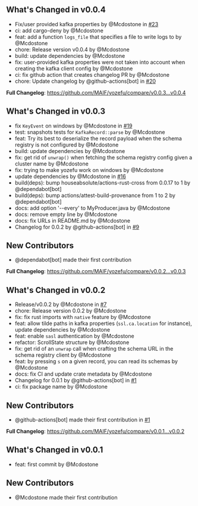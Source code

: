 ## What's Changed in v0.0.4
* Fix/user provided kafka properties by @Mcdostone in [#23](https://github.com/MAIF/yozefu/pull/23)
* ci: add cargo-deny by @Mcdostone
* feat: add a function `logs_file` that specifies a file to write logs to by @Mcdostone
* chore: Release version v0.0.4 by @Mcdostone
* build: update dependencies by @Mcdostone
* fix: user-provided kafka properties were not taken into account when creating the kafka client config by @Mcdostone
* ci: fix github action that creates changelog PR by @Mcdostone
* chore: Update changelog by @github-actions[bot] in [#20](https://github.com/MAIF/yozefu/pull/20)

**Full Changelog**: https://github.com/MAIF/yozefu/compare/v0.0.3...v0.0.4

## What's Changed in v0.0.3
* fix `KeyEvent` on windows by @Mcdostone in [#19](https://github.com/MAIF/yozefu/pull/19)
* test: snapshots tests for `KafkaRecord::parse` by @Mcdostone
* feat: Try its best to deserialize the record payload when the schema registry is not configured by @Mcdostone
* build: update dependencies by @Mcdostone
* fix: get rid of `unwrap()` when fetching the schema registry config given a cluster name by @Mcdostone
* fix: trying to make yozefu work on windows by @Mcdostone
* update dependencies by @Mcdostone in [#16](https://github.com/MAIF/yozefu/pull/16)
* build(deps): bump houseabsolute/actions-rust-cross from 0.0.17 to 1 by @dependabot[bot]
* build(deps): bump actions/attest-build-provenance from 1 to 2 by @dependabot[bot]
* docs: add option '--every' to MyProducer.java by @Mcdostone
* docs: remove empty line by @Mcdostone
* docs: fix URLs in README.md by @Mcdostone
* Changelog for 0.0.2 by @github-actions[bot] in [#9](https://github.com/MAIF/yozefu/pull/9)

## New Contributors
* @dependabot[bot] made their first contribution

**Full Changelog**: https://github.com/MAIF/yozefu/compare/v0.0.2...v0.0.3

## What's Changed in v0.0.2
* Release/v0.0.2 by @Mcdostone in [#7](https://github.com/MAIF/yozefu/pull/7)
* chore: Release version 0.0.2 by @Mcdostone
* fix: fix rust imports with `native` feature by @Mcdostone
* feat: allow tilde paths in kafka properties (`ssl.ca.location` for instance), update dependencies by @Mcdostone
* feat: enable `sasl` authentication by @Mcdostone
* refactor: ScrollState structure by @Mcdostone
* fix: get rid of an `unwrap` call when crafting the schema URL in the schema registry client by @Mcdostone
* feat: by pressing `s` on a given record, you can read its schemas by @Mcdostone
* docs: fix CI and update crate metadata by @Mcdostone
* Changelog for 0.0.1 by @github-actions[bot] in [#1](https://github.com/MAIF/yozefu/pull/1)
* ci: fix package name by @Mcdostone

## New Contributors
* @github-actions[bot] made their first contribution in [#1](https://github.com/MAIF/yozefu/pull/1)

**Full Changelog**: https://github.com/MAIF/yozefu/compare/v0.0.1...v0.0.2

## What's Changed in v0.0.1
* feat: first commit by @Mcdostone

## New Contributors
* @Mcdostone made their first contribution

<!-- generated by git-cliff -->
